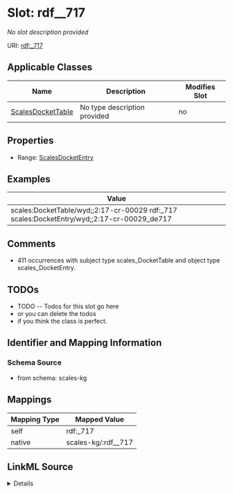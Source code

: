 

# Slot: rdf__717


_No slot description provided_





URI: [rdf:_717](http://www.w3.org/1999/02/22-rdf-syntax-ns#_717)



<!-- no inheritance hierarchy -->





## Applicable Classes

| Name | Description | Modifies Slot |
| --- | --- | --- |
| [ScalesDocketTable](../classes/ScalesDocketTable.md) | No type description provided |  no  |







## Properties

* Range: [ScalesDocketEntry](../classes/ScalesDocketEntry.md)






## Examples

| Value |
| --- |
| scales:DocketTable/wyd;;2:17-cr-00029 rdf:_717 scales:DocketEntry/wyd;;2:17-cr-00029_de717 |

## Comments

* 411 occurrences with subject type scales_DocketTable and object type scales_DocketEntry.

## TODOs

* TODO -- Todos for this slot go here
* or you can delete the todos
* if you think the class is perfect.

## Identifier and Mapping Information







### Schema Source


* from schema: scales-kg




## Mappings

| Mapping Type | Mapped Value |
| ---  | ---  |
| self | rdf:_717 |
| native | scales-kg/:rdf__717 |




## LinkML Source

<details>
```yaml
name: rdf__717
description: No slot description provided
todos:
- TODO -- Todos for this slot go here
- or you can delete the todos
- if you think the class is perfect.
comments:
- 411 occurrences with subject type scales_DocketTable and object type scales_DocketEntry.
examples:
- value: scales:DocketTable/wyd;;2:17-cr-00029 rdf:_717 scales:DocketEntry/wyd;;2:17-cr-00029_de717
from_schema: scales-kg
rank: 1000
slot_uri: rdf:_717
alias: rdf__717
domain_of:
- scales_DocketTable
range: scales_DocketEntry

```
</details>